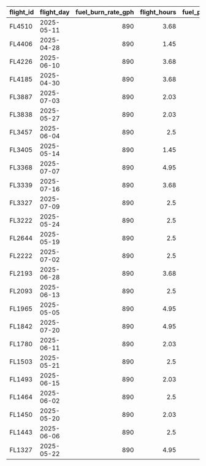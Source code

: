 | flight_id   | flight_day   |   fuel_burn_rate_gph |   flight_hours |   fuel_price_per_gal |   fuel_cost |
|:------------|:-------------|---------------------:|---------------:|---------------------:|------------:|
| FL4510      | 2025-05-11   |                  890 |           3.68 |                2.269 |     7431.43 |
| FL4406      | 2025-04-28   |                  890 |           1.45 |                3.616 |     4666.45 |
| FL4226      | 2025-06-10   |                  890 |           3.68 |                3.185 |    10431.5  |
| FL4185      | 2025-04-30   |                  890 |           3.68 |                3.616 |    11843.1  |
| FL3887      | 2025-07-03   |                  890 |           2.03 |                2.885 |     5212.33 |
| FL3838      | 2025-05-27   |                  890 |           2.03 |                2.269 |     4099.4  |
| FL3457      | 2025-06-04   |                  890 |           2.5  |                3.185 |     7086.63 |
| FL3405      | 2025-05-14   |                  890 |           1.45 |                2.269 |     2928.14 |
| FL3368      | 2025-07-07   |                  890 |           4.95 |                2.885 |    12709.9  |
| FL3339      | 2025-07-16   |                  890 |           3.68 |                2.885 |     9448.95 |
| FL3327      | 2025-07-09   |                  890 |           2.5  |                2.885 |     6419.13 |
| FL3222      | 2025-05-24   |                  890 |           2.5  |                2.269 |     5048.53 |
| FL2644      | 2025-05-19   |                  890 |           2.5  |                2.269 |     5048.53 |
| FL2222      | 2025-07-02   |                  890 |           2.5  |                2.885 |     6419.13 |
| FL2193      | 2025-06-28   |                  890 |           3.68 |                3.185 |    10431.5  |
| FL2093      | 2025-06-13   |                  890 |           2.5  |                3.185 |     7086.63 |
| FL1965      | 2025-05-05   |                  890 |           4.95 |                2.269 |     9996.08 |
| FL1842      | 2025-07-20   |                  890 |           4.95 |                2.885 |    12709.9  |
| FL1780      | 2025-06-11   |                  890 |           2.03 |                3.185 |     5754.34 |
| FL1503      | 2025-05-21   |                  890 |           2.5  |                2.269 |     5048.53 |
| FL1493      | 2025-06-15   |                  890 |           2.03 |                3.185 |     5754.34 |
| FL1464      | 2025-06-02   |                  890 |           2.5  |                3.185 |     7086.63 |
| FL1450      | 2025-05-20   |                  890 |           2.03 |                2.269 |     4099.4  |
| FL1443      | 2025-06-06   |                  890 |           2.5  |                3.185 |     7086.63 |
| FL1327      | 2025-05-22   |                  890 |           4.95 |                2.269 |     9996.08 |